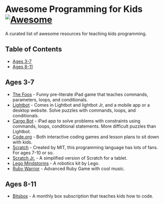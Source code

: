 # Awesome Programming for Kids [![Awesome](https://cdn.rawgit.com/sindresorhus/awesome/d7305f38d29fed78fa85652e3a63e154dd8e8829/media/badge.svg)](https://github.com/sindresorhus/awesome)
A curated list of awesome resources for teaching kids programming. 

## Table of Contents
* [Ages 3-7](#ages-3-7)
* [Ages 8-11](#ages-8-11)

## Ages 3-7
* [The Foos](https://itunes.apple.com/app/id923441570) - Funny pre-literate iPad game that teaches commands, parameters, loops, and conditionals. 
* [Lightbot](https://lightbot.com/) - Comes in Lightbot and lightbot Jr, and a mobile app or a desktop website. Solve puzzles with commands, loops, and conditionals. 
* [Cargo Bot](https://itunes.apple.com/us/app/cargo-bot/id519690804?mt=8) - iPad app to solve problems with constraints using commands, loops, conditional statements. More difficult puzzles than Lightbot.
* [Code.org](https://studio.code.org/) - Both interactive coding games and lesson plans to sit down with kids.
* [Scratch](https://scratch.mit.edu/) - Created by MIT, this programming language has lots of fans.  For ages 7-10 or so.
* [Scratch Jr.](https://www.scratchjr.org/) - A simplified version of Scratch for a tablet. 
* [Lego Mindstorms](http://www.lego.com/en-us/mindstorms/?domainredir=mindstorms.lego.com) - A robotics kit by Lego.
* [Ruby Warrior](https://www.bloc.io/ruby-warrior#/) - Advanced Ruby Game with cool music.

## Ages 8-11
* [Bitsbox](https://bitsbox.com/) - A monthly box subscription that teaches kids how to code.
